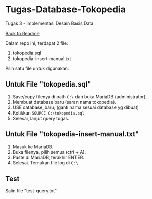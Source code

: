# Tugas-Database-Tokopedia
Tugas 3 - Implementasi Desain Basis Data

[Back to Readme](../README.md)

Dalam repo ini, terdapat 2 file:
1. tokopedia.sql
2. tokopedia-insert-manual.txt

Pilih satu file untuk digunakan.

## Untuk File "tokopedia.sql"

1. Save/copy filenya di path ```C:\``` dan buka MariaDB (administrator).
2. Membuat database baru (saran nama tokopedia).
3. USE database_baru; (ganti nama sesuai database yg dibuat)
4. Ketikkan ```SOURCE C:\tokopedia.sql```
7. Selesai, lanjut query tugas.

## Untuk File "tokopedia-insert-manual.txt"

1. Masuk ke MariaDB.
2. Buka filenya, pilih semua (ctrl + A).
3. Paste di MariaDB, terakhir ENTER.
4. Selesai. Temukan file log di ```C:\```

## Test
Salin file "test-query.txt"
